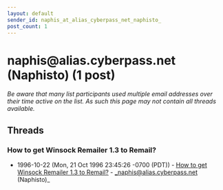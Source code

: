 ```yaml
---
layout: default
sender_id: naphis_at_alias_cyberpass_net_naphisto_
post_count: 1
---
```


# naphis<span>@</span>alias.cyberpass.net (Naphisto) (1 post)

_Be aware that many list participants used multiple email addresses over their time active on the list. As such this page may not contain all threads available._

## Threads

### How to get Winsock Remailer 1.3 to Remail?
+ 1996-10-22 (Mon, 21 Oct 1996 23:45:26 -0700 (PDT)) - [How to get Winsock Remailer 1.3 to Remail?](/archive/1996/10/d3e39fd431d7e3d6b9e2053c21fc9740b1c46bdebabc2355b31d96cd23053647) - _naphis@alias.cyberpass.net (Naphisto)_


